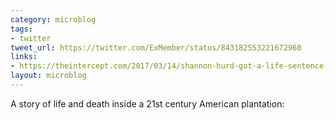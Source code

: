 ```yaml
---
category: microblog
tags:
- twitter
tweet_url: https://twitter.com/ExMember/status/843182553221672960
links:
- https://theintercept.com/2017/03/14/shannon-hurd-got-a-life-sentence-for-stealing-14-then-he-died-in-prison-from-untreated-cancer/
layout: microblog
---
```

A story of life and death inside a 21st century American plantation:
